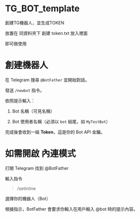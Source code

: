 # TG_BOT_template

創建TG機器人，並生成TOKEN

放置在 同資料夾下 創建 token.txt 放入裡面

即可做使用

# 創建機器人
在 Telegram 搜尋 `@BotFather` 並開始對話。
    
發送 `/newbot` 指令。
    
依照提示輸入：
    
1. Bot 名稱（可見名稱）
        
1. Bot 使用者名稱（必須以 `bot` 結尾，如 `MyTestBot`）
        
完成後會收到一組 **Token**，這是你的 Bot API 金鑰。


# 如需開啟 內連模式

打開 Telegram 找到 @BotFather

輸入指令 

>/setinline

選擇你的機器人（Bot）

根據指示，BotFather 會要求你輸入在用戶輸入 @bot 時的提示內容。
